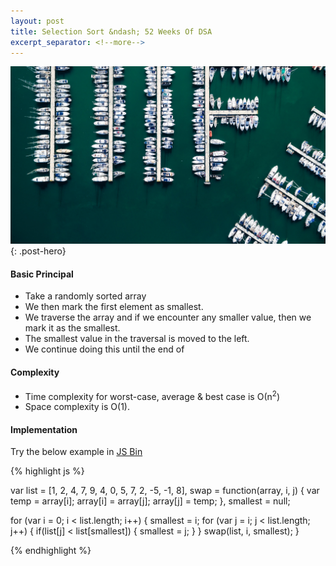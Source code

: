 ```yaml
---
layout: post
title: Selection Sort &ndash; 52 Weeks Of DSA
excerpt_separator: <!--more-->
---
```


![Selection Sort](/public/sorting/selection-sort-visual.jpg "Multiple yatches docked at coast."){: .post-hero}
<!--more-->
#### Basic Principal
 * Take a randomly sorted array
 * We then mark the first element as smallest.
 * We traverse the array and if we encounter any smaller value, then we mark it as the smallest.
 * The smallest value in the traversal is moved to the left.
 * We continue doing this until the end of 

#### Complexity
* Time complexity for worst-case, average & best case is О(n<sup>2</sup>)
* Space complexity is O(1).

#### Implementation
Try the below example in <a href="http://jsbin.com/xedekoy/3/edit?js,console">JS Bin</a>

{% highlight js %}

var list = [1, 2, 4, 7, 9, 4, 0, 5, 7, 2, -5, -1, 8],
    swap = function(array, i, j) {
      var temp = array[i];
      array[i] = array[j];
      array[j] = temp;
    },
    smallest = null;

for (var i = 0; i < list.length; i++) { 
  smallest = i;
  for (var j = i; j < list.length; j++) {
    if(list[j] < list[smallest]) {
      smallest = j;
    }
  }
  swap(list, i, smallest);
}

{% endhighlight %}
